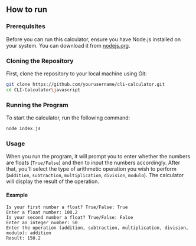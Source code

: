 ## How to run

### Prerequisites

Before you can run this calculator, ensure you have Node.js installed on your system. You can download it from [nodejs.org](https://nodejs.org/).

### Cloning the Repository

First, clone the repository to your local machine using Git:

```bash
git clone https://github.com/yourusername/cli-calculator.git
cd CLI-Calculator\javascript
```

### Running the Program

To start the calculator, run the following command:

```bash
node index.js
```

### Usage

When you run the program, it will prompt you to enter whether the numbers are floats (`True/False`) and then to input the numbers accordingly. After that, you'll select the type of arithmetic operation you wish to perform (`addition`, `subtraction`, `multiplication`, `division`, `modulo`). The calculator will display the result of the operation.

#### Example

```
Is your first number a float? True/False: True
Enter a float number: 100.2
Is your second number a float? True/False: False
Enter an integer number: 50
Enter the operation (addition, subtraction, multiplication, division, modulo): addition
Result: 150.2
```